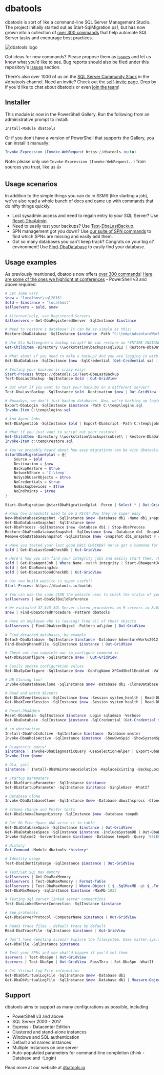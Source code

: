 # dbatools

dbatools is sort of like a command-line SQL Server Management Studio. The project initially started out as Start-SqlMigration.ps1, but has now grown into a collection of [over 300 commands](https://dbatools.io/commands) that help automate SQL Server tasks and encourage best practices.

![dbatools logo](https://blog.netnerds.net/wp-content/uploads/2016/05/dbatools.png)

Got ideas for new commands? Please propose them as [issues](https://dbatools.io/issues) and let us know what you'd like to see. Bug reports should also be filed under this repository's [issues](https://github.com/sqlcollaborative/dbatools/issues) section.

There's also over 1000 of us on the [SQL Server Community Slack](https://sqlcommunity.slack.com) in the #dbatools channel. Need an invite? Check out the [self-invite page](https://dbatools.io/slack/). Drop by if you'd like to chat about dbatools or even [join the team](https://dbatools.io/team)!

## Installer
This module is now in the PowerShell Gallery. Run the following from an administrative prompt to install:
```powershell
Install-Module dbatools
```

Or if you don't have a version of PowerShell that supports the Gallery, you can install it manually:
```powershell
Invoke-Expression (Invoke-WebRequest https://dbatools.io/in)
```

Note: please only use `Invoke-Expression (Invoke-WebRequest..)` from sources you trust, like us 👍

## Usage scenarios

In addition to the simple things you can do in SSMS (like starting a job), we've also read a whole bunch of docs and came up with commands that do nifty things quickly.

* Lost sysadmin access and need to regain entry to your SQL Server? Use [Reset-DbaAdmin](http://dbatools.io/Reset-DbaAdmin).
* Need to easily test your backups? Use [Test-DbaLastBackup](http://dbatools.io/Test-DbaLastBackup).
* SPN management got you down? Use [our suite of SPN commands](http://dbatools.io/schwifty) to find which SPNs are missing and easily add them.
* Got so many databases you can't keep track? Congrats on your big ol' environment! Use [Find-DbaDatabase](http://dbatools.io/Find-DbaDatabase) to easily find your database.

## Usage examples

As previously mentioned, dbatools now offers [over 300 commands](https://dbatools.io/commands)! [Here are some of the ones we highlight at conferences](https://gist.github.com/potatoqualitee/e8932b64aeb6ef404e252d656b6318a2) - PowerShell v3 and above required.

```powershell
# Set some vars
$new = "localhost\sql2016"
$old = $instance = "localhost"
$allservers = $old, $new

# Alternatively, use Registered Servers 
$allservers = Get-DbaRegisteredServer -SqlInstance $instance

# Need to restore a database? It can be as simple as this:
Restore-DbaDatabase -SqlInstance $instance -Path "C:\temp\AdventureWorks2012-Full Database Backup.bak"

# Use Ola Hallengren's backup script? We can restore an *ENTIRE INSTANCE* with just one line
Get-ChildItem -Directory \\workstation\backups\sql2012 | Restore-DbaDatabase -SqlInstance $new

# What about if you need to make a backup? And you are logging in with alternative credentials?
Get-DbaDatabase -SqlInstance $new -SqlCredential (Get-Credential sa) | Backup-DbaDatabase

# Testing your backups is crazy easy! 
Start-Process https://dbatools.io/Test-DbaLastBackup
Test-DbaLastBackup -SqlInstance $old | Out-GridView

# But what if you want to test your backups on a different server?
Test-DbaLastBackup -SqlInstance $old -Destination $new | Out-GridView

# Nowadays, we don't just backup databases. Now, we're backing up logins
Export-DbaLogin -SqlInstance $instance -Path C:\temp\logins.sql
Invoke-Item C:\temp\logins.sql

# And Agent Jobs
Get-DbaAgentJob -SqlInstance $old | Export-DbaScript -Path C:\temp\jobs.sql

# What if you just want to script out your restore?
Get-ChildItem -Directory \\workstation\backups\subset\ | Restore-DbaDatabase -SqlInstance $new -OutputScriptOnly -WithReplace | Out-File -Filepath c:\temp\restore.sql
Invoke-Item c:\temp\restore.sql

# You've probably heard about how easy migrations can be with dbatools. Here's an example 
$startDbaMigrationSplat = @{
    Source = $old
    Destination = $new
    BackupRestore = $true
    NetworkShare = 'C:\temp'
    NoSysDbUserObjects = $true
    NoCredentials = $true
    NoBackupDevices = $true
    NoEndPoints = $true
}
		
Start-DbaMigration @startDbaMigrationSplat -Force | Select * | Out-GridView

# Know how snapshots used to be a PITA? Now they're super easy
New-DbaDatabaseSnapshot -SqlInstance $new -Database db1 -Name db1_snapshot
Get-DbaDatabaseSnapshot -SqlInstance $new
Get-DbaProcess -SqlInstance $new -Database db1 | Stop-DbaProcess
Restore-DbaFromDatabaseSnapshot -SqlInstance $new -Database db1 -Snapshot db1_snapshot
Remove-DbaDatabaseSnapshot -SqlInstance $new -Snapshot db1_snapshot # or -Database db1

# Have you tested your last good DBCC CHECKDB? We've got a command for that
$old | Get-DbaLastGoodCheckDb | Out-GridView

# Here's how you can find your integrity jobs and easily start them. Then, you can watch them run, and finally check your newest DBCC CHECKDB results
$old | Get-DbaAgentJob | Where Name -match integrity | Start-DbaAgentJob
$old | Get-DbaRunningJob
$old | Get-DbaLastGoodCheckDb | Out-GridView

# Our new build website is super useful!
Start-Process https://dbatools.io/builds

# You can use the same JSON the website uses to check the status of your own environment
$allservers | Get-DbaSqlBuildReference

# We evaluated 37,545 SQL Server stored procedures on 9 servers in 8.67 seconds!
$new | Find-DbaStoredProcedure -Pattern dbatools

# Have an employee who is leaving? Find all of their objects.
$allservers | Find-DbaUserObject -Pattern ad\jdoe | Out-GridView
 
# Find detached databases, by example
Detach-DbaDatabase -SqlInstance $instance -Database AdventureWorks2012
Find-DbaOrphanedFile -SqlInstance $instance | Out-GridView

# Check out how complete our sp_configure command is
Get-DbaSpConfigure -SqlInstance $new | Out-GridView

# Easily update configuration values
Set-DbaSpConfigure -SqlInstance $new -ConfigName XPCmdShellEnabled -Value $true

# DB Cloning too!
Invoke-DbaDatabaseClone -SqlInstance $new -Database db1 -CloneDatabase db1_clone | Out-GridView

# Read and watch XEvents
Get-DbaXEventSession -SqlInstance $new -Session system_health | Read-DbaXEventFile
Get-DbaXEventSession -SqlInstance $new -Session system_health | Read-DbaXEventFile | Select -ExpandProperty Fields | Out-GridView

# Reset-DbaAdmin
Reset-DbaAdmin -SqlInstance $instance -Login sqladmin -Verbose
Get-DbaDatabase -SqlInstance $instance -SqlCredential (Get-Credential sqladmin)

# sp_whoisactive
Install-DbaWhoIsActive -SqlInstance $instance -Database master
Invoke-DbaWhoIsActive -SqlInstance $instance -ShowOwnSpid -ShowSystemSpids

# Diagnostic query!
$instance | Invoke-DbaDiagnosticQuery -UseSelectionHelper | Export-DbaDiagnosticQuery -Path $home
Invoke-Item $home

# Ola, yall
$instance | Install-DbaMaintenanceSolution -ReplaceExisting -BackupLocation C:\temp -InstallJobs

# Startup parameters
Get-DbaStartupParameter -SqlInstance $instance
Set-DbaStartupParameter -SqlInstance $instance -SingleUser -WhatIf

# Database clone
Invoke-DbaDatabaseClone -SqlInstance $new -Database dbwithsprocs -CloneDatabase dbwithsprocs_clone

# Schema change and Pester tests
Get-DbaSchemaChangeHistory -SqlInstance $new -Database tempdb

# Get Db Free Space AND write it to table
Get-DbaDatabaseSpace -SqlInstance $instance | Out-GridView
Get-DbaDatabaseSpace -SqlInstance $instance -IncludeSystemDB | Out-DbaDataTable | Write-DbaDataTable -SqlInstance $instance -Database tempdb -Table DiskSpaceExample -AutoCreateTable
Invoke-Sqlcmd2 -ServerInstance $instance -Database tempdb -Query 'SELECT * FROM dbo.DiskSpaceExample' | Out-GridView

# History
Get-Command -Module dbatools *history*

# Identity usage
Test-DbaIdentityUsage -SqlInstance $instance | Out-GridView

# Test/Set SQL max memory
$allservers | Get-DbaMaxMemory
$allservers | Test-DbaMaxMemory | Format-Table
$allservers | Test-DbaMaxMemory | Where-Object { $_.SqlMaxMB -gt $_.TotalMB } | Set-DbaMaxMemory -WhatIf
Set-DbaMaxMemory -SqlInstance $instance -MaxMb 1023

# Testing sql server linked server connections
Test-DbaLinkedServerConnection -SqlInstance $instance

# See protocols
Get-DbaServerProtocol -ComputerName $instance | Out-GridView

# Reads trace files - default trace by default
Read-DbaTraceFile -SqlInstance $instance | Out-GridView

# don't have remoting access? Explore the filesystem. Uses master.sys.xp_dirtree
Get-DbaFile -SqlInstance $instance

# Test your SPNs and see what'd happen if you'd set them
$servers | Test-DbaSpn | Out-GridView
$servers | Test-DbaSpn | Out-GridView -PassThru | Set-DbaSpn -WhatIf

# Get Virtual Log File information
Get-DbaDbVirtualLogFile -SqlInstance $new -Database db1
Get-DbaDbVirtualLogFile -SqlInstance $new -Database db1 | Measure-Object

```

## Support

dbatools aims to support as many configurations as possible, including

* PowerShell v3 and above
* SQL Server 2000 - 2017
* Express - Datacenter Edition
* Clustered and stand-alone instances
* Windows and SQL authentication
* Default and named instances
* Multiple instances on one server
* Auto-populated parameters for command-line completion (think -Database and -Login)

Read more at our website at [dbatools.io](https://dbatools.io)
